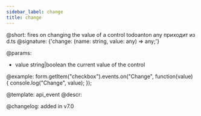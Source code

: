```yaml
---
sidebar_label: change
title: change
---          
```


@short: fires on changing the value of a control
todoanton any приходит из d.ts
@signature: {'change: (name: string, value: any) => any;'}
 

@params:
- value     string|boolean     the current value of the control


@example:
form.getItem("checkbox").events.on("Change", function(value) {
    console.log("Change", value);
});


@template: api_event
@descr:

@changelog: added in v7.0
